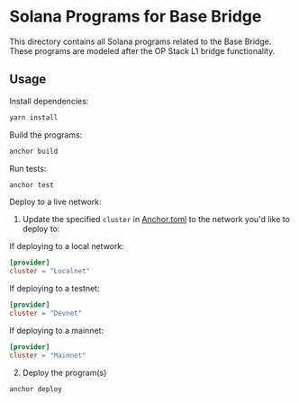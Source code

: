 # Solana Programs for Base Bridge

This directory contains all Solana programs related to the Base Bridge. These programs are modeled after the OP Stack L1 bridge functionality.

## Usage

Install dependencies:

```bash
yarn install
```

Build the programs:

```bash
anchor build
```

Run tests:

```bash
anchor test
```

Deploy to a live network:

1. Update the specified `cluster` in [Anchor.toml](./Anchor.toml) to the network you'd like to deploy to:

If deploying to a local network:

```toml
[provider]
cluster = "Localnet"
```

If deploying to a testnet:

```toml
[provider]
cluster = "Devnet"
```

If deploying to a mainnet:

```toml
[provider]
cluster = "Mainnet"
```

2. Deploy the program(s)

```bash
anchor deploy
```
